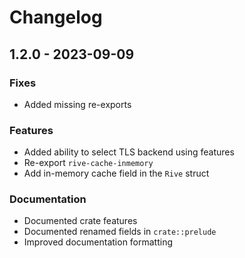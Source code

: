 # Changelog

## 1.2.0 - 2023-09-09

### Fixes

- Added missing re-exports

### Features

- Added ability to select TLS backend using features
- Re-export `rive-cache-inmemory`
- Add in-memory cache field in the `Rive` struct

### Documentation

- Documented crate features
- Documented renamed fields in `crate::prelude`
- Improved documentation formatting
